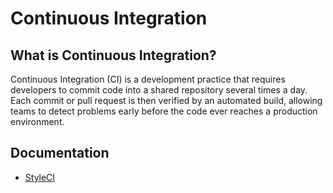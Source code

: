 # Continuous Integration

## What is Continuous Integration?

Continuous Integration (CI) is a development practice that requires developers to commit code into a shared repository 
several times a day. Each commit or pull request is then verified by an automated build, allowing teams to detect 
problems early before the code ever reaches a production environment.

## Documentation

* [StyleCI](styleci/index.md)
